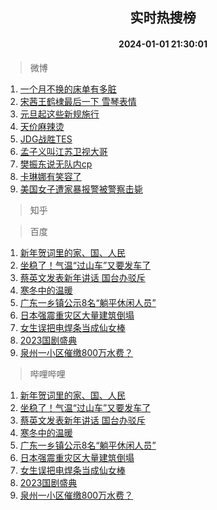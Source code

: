 <div align="center"><h2>实时热搜榜</h2><h4>2024-01-01 21:30:01</h4></div>

> 微博  

1. [一个月不换的床单有多脏](https://s.weibo.com/weibo?q=%23%E4%B8%80%E4%B8%AA%E6%9C%88%E4%B8%8D%E6%8D%A2%E7%9A%84%E5%BA%8A%E5%8D%95%E6%9C%89%E5%A4%9A%E8%84%8F%23&t=31&band_rank=1&Refer=top)<br />
2. [宋茜王鹤棣最后一下 雪琴表情](https://s.weibo.com/weibo?q=%E5%AE%8B%E8%8C%9C%E7%8E%8B%E9%B9%A4%E6%A3%A3%E6%9C%80%E5%90%8E%E4%B8%80%E4%B8%8B%20%E9%9B%AA%E7%90%B4%E8%A1%A8%E6%83%85&t=31&band_rank=2&Refer=top)<br />
3. [元旦起这些新规施行](https://s.weibo.com/weibo?q=%23%E5%85%83%E6%97%A6%E8%B5%B7%E8%BF%99%E4%BA%9B%E6%96%B0%E8%A7%84%E6%96%BD%E8%A1%8C%23&t=31&band_rank=3&Refer=top)<br />
4. [天价麻辣烫](https://s.weibo.com/weibo?q=%E5%A4%A9%E4%BB%B7%E9%BA%BB%E8%BE%A3%E7%83%AB&t=31&band_rank=4&Refer=top)<br />
5. [JDG战胜TES](https://s.weibo.com/weibo?q=JDG%E6%88%98%E8%83%9CTES&t=31&band_rank=5&Refer=top)<br />
6. [孟子义叫江苏卫视大哥](https://s.weibo.com/weibo?q=%23%E5%AD%9F%E5%AD%90%E4%B9%89%E5%8F%AB%E6%B1%9F%E8%8B%8F%E5%8D%AB%E8%A7%86%E5%A4%A7%E5%93%A5%23&t=31&band_rank=6&Refer=top)<br />
7. [樊振东说无队内cp](https://s.weibo.com/weibo?q=%23%E6%A8%8A%E6%8C%AF%E4%B8%9C%E8%AF%B4%E6%97%A0%E9%98%9F%E5%86%85cp%23&t=31&band_rank=7&Refer=top)<br />
8. [卡琳娜有笑容了](https://s.weibo.com/weibo?q=%23%E5%8D%A1%E7%90%B3%E5%A8%9C%E6%9C%89%E7%AC%91%E5%AE%B9%E4%BA%86%23&t=31&band_rank=8&Refer=top)<br />
9. [美国女子遭家暴报警被警察击毙](https://s.weibo.com/weibo?q=%23%E7%BE%8E%E5%9B%BD%E5%A5%B3%E5%AD%90%E9%81%AD%E5%AE%B6%E6%9A%B4%E6%8A%A5%E8%AD%A6%E8%A2%AB%E8%AD%A6%E5%AF%9F%E5%87%BB%E6%AF%99%23&t=31&band_rank=9&Refer=top)<br />

> 知乎  


> 百度  

1. [新年贺词里的家、国、人民](https://www.baidu.com/s?wd=%E6%96%B0%E5%B9%B4%E8%B4%BA%E8%AF%8D%E9%87%8C%E7%9A%84%E5%AE%B6%E3%80%81%E5%9B%BD%E3%80%81%E4%BA%BA%E6%B0%91&sa=fyb_news&rsv_dl=fyb_news)<br />
2. [坐稳了！气温“过山车”又要发车了](https://www.baidu.com/s?wd=%E5%9D%90%E7%A8%B3%E4%BA%86%EF%BC%81%E6%B0%94%E6%B8%A9%E2%80%9C%E8%BF%87%E5%B1%B1%E8%BD%A6%E2%80%9D%E5%8F%88%E8%A6%81%E5%8F%91%E8%BD%A6%E4%BA%86&sa=fyb_news&rsv_dl=fyb_news)<br />
3. [蔡英文发表新年讲话 国台办驳斥](https://www.baidu.com/s?wd=%E8%94%A1%E8%8B%B1%E6%96%87%E5%8F%91%E8%A1%A8%E6%96%B0%E5%B9%B4%E8%AE%B2%E8%AF%9D+%E5%9B%BD%E5%8F%B0%E5%8A%9E%E9%A9%B3%E6%96%A5&sa=fyb_news&rsv_dl=fyb_news)<br />
4. [寒冬中的温暖](https://www.baidu.com/s?wd=%E5%AF%92%E5%86%AC%E4%B8%AD%E7%9A%84%E6%B8%A9%E6%9A%96&sa=fyb_news&rsv_dl=fyb_news)<br />
5. [广东一乡镇公示8名“躺平休闲人员”](https://www.baidu.com/s?wd=%E5%B9%BF%E4%B8%9C%E4%B8%80%E4%B9%A1%E9%95%87%E5%85%AC%E7%A4%BA8%E5%90%8D%E2%80%9C%E8%BA%BA%E5%B9%B3%E4%BC%91%E9%97%B2%E4%BA%BA%E5%91%98%E2%80%9D&sa=fyb_news&rsv_dl=fyb_news)<br />
6. [日本强震重灾区大量建筑倒塌](https://www.baidu.com/s?wd=%E6%97%A5%E6%9C%AC%E5%BC%BA%E9%9C%87%E9%87%8D%E7%81%BE%E5%8C%BA%E5%A4%A7%E9%87%8F%E5%BB%BA%E7%AD%91%E5%80%92%E5%A1%8C&sa=fyb_news&rsv_dl=fyb_news)<br />
7. [女生误把电焊条当成仙女棒](https://www.baidu.com/s?wd=%E5%A5%B3%E7%94%9F%E8%AF%AF%E6%8A%8A%E7%94%B5%E7%84%8A%E6%9D%A1%E5%BD%93%E6%88%90%E4%BB%99%E5%A5%B3%E6%A3%92&sa=fyb_news&rsv_dl=fyb_news)<br />
8. [2023国剧盛典](https://www.baidu.com/s?wd=2023%E5%9B%BD%E5%89%A7%E7%9B%9B%E5%85%B8&sa=fyb_news&rsv_dl=fyb_news)<br />
9. [泉州一小区催缴800万水费？](https://www.baidu.com/s?wd=%E6%B3%89%E5%B7%9E%E4%B8%80%E5%B0%8F%E5%8C%BA%E5%82%AC%E7%BC%B4800%E4%B8%87%E6%B0%B4%E8%B4%B9%EF%BC%9F&sa=fyb_news&rsv_dl=fyb_news)<br />

> 哔哩哔哩  

1. [新年贺词里的家、国、人民](https://www.baidu.com/s?wd=%E6%96%B0%E5%B9%B4%E8%B4%BA%E8%AF%8D%E9%87%8C%E7%9A%84%E5%AE%B6%E3%80%81%E5%9B%BD%E3%80%81%E4%BA%BA%E6%B0%91&sa=fyb_news&rsv_dl=fyb_news)<br />
2. [坐稳了！气温“过山车”又要发车了](https://www.baidu.com/s?wd=%E5%9D%90%E7%A8%B3%E4%BA%86%EF%BC%81%E6%B0%94%E6%B8%A9%E2%80%9C%E8%BF%87%E5%B1%B1%E8%BD%A6%E2%80%9D%E5%8F%88%E8%A6%81%E5%8F%91%E8%BD%A6%E4%BA%86&sa=fyb_news&rsv_dl=fyb_news)<br />
3. [蔡英文发表新年讲话 国台办驳斥](https://www.baidu.com/s?wd=%E8%94%A1%E8%8B%B1%E6%96%87%E5%8F%91%E8%A1%A8%E6%96%B0%E5%B9%B4%E8%AE%B2%E8%AF%9D+%E5%9B%BD%E5%8F%B0%E5%8A%9E%E9%A9%B3%E6%96%A5&sa=fyb_news&rsv_dl=fyb_news)<br />
4. [寒冬中的温暖](https://www.baidu.com/s?wd=%E5%AF%92%E5%86%AC%E4%B8%AD%E7%9A%84%E6%B8%A9%E6%9A%96&sa=fyb_news&rsv_dl=fyb_news)<br />
5. [广东一乡镇公示8名“躺平休闲人员”](https://www.baidu.com/s?wd=%E5%B9%BF%E4%B8%9C%E4%B8%80%E4%B9%A1%E9%95%87%E5%85%AC%E7%A4%BA8%E5%90%8D%E2%80%9C%E8%BA%BA%E5%B9%B3%E4%BC%91%E9%97%B2%E4%BA%BA%E5%91%98%E2%80%9D&sa=fyb_news&rsv_dl=fyb_news)<br />
6. [日本强震重灾区大量建筑倒塌](https://www.baidu.com/s?wd=%E6%97%A5%E6%9C%AC%E5%BC%BA%E9%9C%87%E9%87%8D%E7%81%BE%E5%8C%BA%E5%A4%A7%E9%87%8F%E5%BB%BA%E7%AD%91%E5%80%92%E5%A1%8C&sa=fyb_news&rsv_dl=fyb_news)<br />
7. [女生误把电焊条当成仙女棒](https://www.baidu.com/s?wd=%E5%A5%B3%E7%94%9F%E8%AF%AF%E6%8A%8A%E7%94%B5%E7%84%8A%E6%9D%A1%E5%BD%93%E6%88%90%E4%BB%99%E5%A5%B3%E6%A3%92&sa=fyb_news&rsv_dl=fyb_news)<br />
8. [2023国剧盛典](https://www.baidu.com/s?wd=2023%E5%9B%BD%E5%89%A7%E7%9B%9B%E5%85%B8&sa=fyb_news&rsv_dl=fyb_news)<br />
9. [泉州一小区催缴800万水费？](https://www.baidu.com/s?wd=%E6%B3%89%E5%B7%9E%E4%B8%80%E5%B0%8F%E5%8C%BA%E5%82%AC%E7%BC%B4800%E4%B8%87%E6%B0%B4%E8%B4%B9%EF%BC%9F&sa=fyb_news&rsv_dl=fyb_news)<br />
